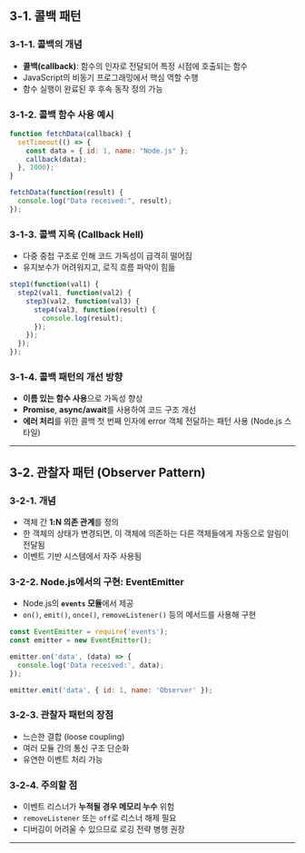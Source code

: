 
## 3-1. 콜백 패턴

### 3-1-1. 콜백의 개념

- **콜백(callback)**: 함수의 인자로 전달되어 특정 시점에 호출되는 함수
- JavaScript의 비동기 프로그래밍에서 핵심 역할 수행
- 함수 실행이 완료된 후 후속 동작 정의 가능

### 3-1-2. 콜백 함수 사용 예시

```js
function fetchData(callback) {
  setTimeout(() => {
    const data = { id: 1, name: "Node.js" };
    callback(data);
  }, 1000);
}

fetchData(function(result) {
  console.log("Data received:", result);
});
```

### 3-1-3. 콜백 지옥 (Callback Hell)

- 다중 중첩 구조로 인해 코드 가독성이 급격히 떨어짐
- 유지보수가 어려워지고, 로직 흐름 파악이 힘듦

```js
step1(function(val1) {
  step2(val1, function(val2) {
    step3(val2, function(val3) {
      step4(val3, function(result) {
        console.log(result);
      });
    });
  });
});
```

### 3-1-4. 콜백 패턴의 개선 방향

- **이름 있는 함수 사용**으로 가독성 향상
- **Promise**, **async/await**를 사용하여 코드 구조 개선
- **에러 처리**를 위한 콜백 첫 번째 인자에 error 객체 전달하는 패턴 사용 (Node.js 스타일)

---

## 3-2. 관찰자 패턴 (Observer Pattern)

### 3-2-1. 개념

- 객체 간 **1:N 의존 관계**를 정의
- 한 객체의 상태가 변경되면, 이 객체에 의존하는 다른 객체들에게 자동으로 알림이 전달됨
- 이벤트 기반 시스템에서 자주 사용됨

### 3-2-2. Node.js에서의 구현: EventEmitter

- Node.js의 **`events` 모듈**에서 제공
- `on()`, `emit()`, `once()`, `removeListener()` 등의 메서드를 사용해 구현

```js
const EventEmitter = require('events');
const emitter = new EventEmitter();

emitter.on('data', (data) => {
  console.log('Data received:', data);
});

emitter.emit('data', { id: 1, name: 'Observer' });
```

### 3-2-3. 관찰자 패턴의 장점

- 느슨한 결합 (loose coupling)
- 여러 모듈 간의 통신 구조 단순화
- 유연한 이벤트 처리 가능

### 3-2-4. 주의할 점

- 이벤트 리스너가 **누적될 경우 메모리 누수** 위험
- `removeListener` 또는 `off`로 리스너 해제 필요
- 디버깅이 어려울 수 있으므로 로깅 전략 병행 권장

---
